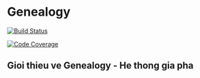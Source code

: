 # Genealogy

[![Build Status](https://travis-ci.org/phuongdm1987/genealogy_new.svg?branch=dev)](https://travis-ci.org/phuongdm1987/genealogy_new)

[![Code Coverage](https://codecov.io/github/phuongdm1987/genealogy_new?branch=dev)](https://codecov.io/github/phuongdm1987/genealogy_new?branch=dev)

## Gioi thieu ve Genealogy - He thong gia pha
